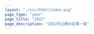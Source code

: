 ```yaml
---
layout: "./src/html/index.pug"
page_type: "year"
page_title: "2022"
page_description: "2022年公開の記事一覧"
---
```

